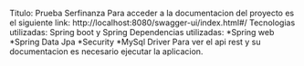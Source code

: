 Titulo: Prueba Serfinanza 
Para acceder a la documentacion del proyecto es el siguiente link: http://localhost:8080/swagger-ui/index.html#/
Tecnologias utilizadas: Spring boot y Spring Dependencias utilizadas: *Spring web *Spring Data Jpa *Security *MySql Driver
Para ver el api rest y su documentacion es necesario ejecutar la aplicacion.
